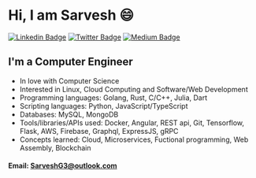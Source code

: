 # Hi, I am Sarvesh 😄

[![Linkedin Badge](https://img.shields.io/badge/-LinkedIn-0e76a8?style=flat-square&logo=Linkedin&logoColor=white)](https://linkedin.com/in/sarvesh-gulhane)
[![Twitter Badge](https://img.shields.io/badge/-Twitter-00acee?style=flat-square&logo=Twitter&logoColor=white)](https://twitter.com/SrvshG3)
[![Medium Badge](https://img.shields.io/badge/medium-%2312100E.svg?&style=for-square&logo=medium&logoColor=white)](https://sarveshgulhane.medium.com/)

## I'm a Computer Engineer
-  In love with Computer Science
-  Interested in Linux, Cloud Computing and Software/Web Development
-  Programming languages: Golang, Rust, C/C++, Julia, Dart
-  Scripting languages: Python, JavaScript/TypeScript
-  Databases: MySQL, MongoDB
-  Tools/libraries/APIs used: Docker, Angular, REST api, Git, Tensorflow, Flask, AWS, Firebase, Graphql, ExpressJS, gRPC
-  Concepts learned: Cloud, Microservices, Fuctional programming, Web Assembly, Blockchain

#### Email: SarveshG3@outlook.com
